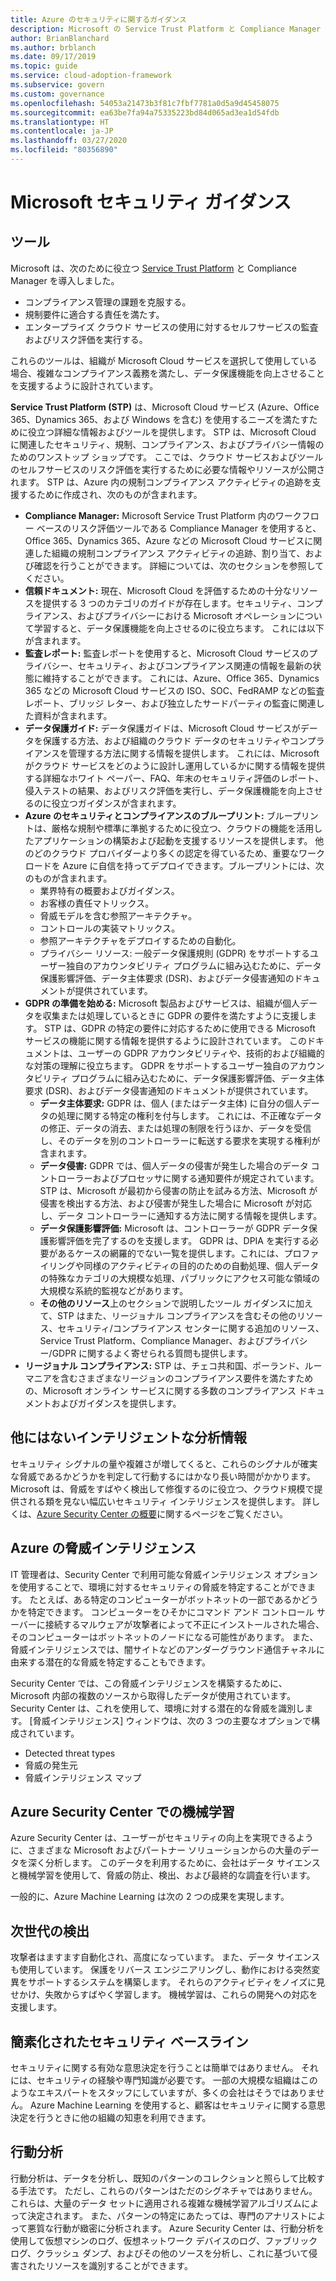 ```yaml
---
title: Azure のセキュリティに関するガイダンス
description: Microsoft の Service Trust Platform と Compliance Manager を使用して、複雑なコンプライアンス義務を果たし、データ保護を向上させることができます。
author: BrianBlanchard
ms.author: brblanch
ms.date: 09/17/2019
ms.topic: guide
ms.service: cloud-adoption-framework
ms.subservice: govern
ms.custom: governance
ms.openlocfilehash: 54053a21473b3f81c7fbf7781a0d5a9d45458075
ms.sourcegitcommit: ea63be7fa94a75335223bd84d065ad3ea1d54fdb
ms.translationtype: HT
ms.contentlocale: ja-JP
ms.lasthandoff: 03/27/2020
ms.locfileid: "80356890"
---
```

<!-- cSpell:ignore DPIAs DSRs -->

<!-- markdownlint-disable MD026 -->

# <a name="microsoft-security-guidance"></a>Microsoft セキュリティ ガイダンス

## <a name="tools"></a>ツール

Microsoft は、次のために役立つ [Service Trust Platform](https://servicetrust.microsoft.com) と Compliance Manager を導入しました。

- コンプライアンス管理の課題を克服する。
- 規制要件に適合する責任を満たす。
- エンタープライズ クラウド サービスの使用に対するセルフサービスの監査およびリスク評価を実行する。

これらのツールは、組織が Microsoft Cloud サービスを選択して使用している場合、複雑なコンプライアンス義務を満たし、データ保護機能を向上させることを支援するように設計されています。

**Service Trust Platform (STP)** は、Microsoft Cloud サービス (Azure、Office 365、Dynamics 365、および Windows を含む) を使用するニーズを満たすために役立つ詳細な情報およびツールを提供します。 STP は、Microsoft Cloud に関連したセキュリティ、規制、コンプライアンス、およびプライバシー情報のためのワンストップ ショップです。 ここでは、クラウド サービスおよびツールのセルフサービスのリスク評価を実行するために必要な情報やリソースが公開されます。 STP は、Azure 内の規制コンプライアンス アクティビティの追跡を支援するために作成され、次のものが含まれます。

- **Compliance Manager:** Microsoft Service Trust Platform 内のワークフロー ベースのリスク評価ツールである Compliance Manager を使用すると、Office 365、Dynamics 365、Azure などの Microsoft Cloud サービスに関連した組織の規制コンプライアンス アクティビティの追跡、割り当て、および確認を行うことができます。 詳細については、次のセクションを参照してください。
- **信頼ドキュメント:** 現在、Microsoft Cloud を評価するための十分なリソースを提供する 3 つのカテゴリのガイドが存在します。セキュリティ、コンプライアンス、およびプライバシーにおける Microsoft オペレーションについて学習すると、データ保護機能を向上させるのに役立ちます。 これには以下が含まれます。
- **監査レポート:** 監査レポートを使用すると、Microsoft Cloud サービスのプライバシー、セキュリティ、およびコンプライアンス関連の情報を最新の状態に維持することができます。 これには、Azure、Office 365、Dynamics 365 などの Microsoft Cloud サービスの ISO、SOC、FedRAMP などの監査レポート、ブリッジ レター、および独立したサードパーティの監査に関連した資料が含まれます。
- **データ保護ガイド:** データ保護ガイドは、Microsoft Cloud サービスがデータを保護する方法、および組織のクラウド データのセキュリティやコンプライアンスを管理する方法に関する情報を提供します。 これには、Microsoft がクラウド サービスをどのように設計し運用しているかに関する情報を提供する詳細なホワイト ペーパー、FAQ、年末のセキュリティ評価のレポート、侵入テストの結果、およびリスク評価を実行し、データ保護機能を向上させるのに役立つガイダンスが含まれます。
- **Azure のセキュリティとコンプライアンスのブループリント:** ブループリントは、厳格な規制や標準に準拠するために役立つ、クラウドの機能を活用したアプリケーションの構築および起動を支援するリソースを提供します。 他のどのクラウド プロバイダーより多くの認定を得ているため、重要なワークロードを Azure に自信を持ってデプロイできます。ブループリントには、次のものが含まれます。
  - 業界特有の概要およびガイダンス。
  - お客様の責任マトリックス。
  - 脅威モデルを含む参照アーキテクチャ。
  - コントロールの実装マトリックス。
  - 参照アーキテクチャをデプロイするための自動化。
  - プライバシー リソース: 一般データ保護規則 (GDPR) をサポートするユーザー独自のアカウンタビリティ プログラムに組み込むために、データ保護影響評価、データ主体要求 (DSR)、およびデータ侵害通知のドキュメントが提供されています。
- **GDPR の準備を始める:** Microsoft 製品およびサービスは、組織が個人データを収集または処理しているときに GDPR の要件を満たすように支援します。 STP は、GDPR の特定の要件に対応するために使用できる Microsoft サービスの機能に関する情報を提供するように設計されています。 このドキュメントは、ユーザーの GDPR アカウンタビリティや、技術的および組織的な対策の理解に役立ちます。 GDPR をサポートするユーザー独自のアカウンタビリティ プログラムに組み込むために、データ保護影響評価、データ主体要求 (DSR)、およびデータ侵害通知のドキュメントが提供されています。
  - **データ主体要求:** GDPR は、個人 (またはデータ主体) に自分の個人データの処理に関する特定の権利を付与します。 これには、不正確なデータの修正、データの消去、または処理の制限を行うほか、データを受信し、そのデータを別のコントローラーに転送する要求を実現する権利が含まれます。
  - **データ侵害:** GDPR では、個人データの侵害が発生した場合のデータ コントローラーおよびプロセッサに関する通知要件が規定されています。 STP は、Microsoft が最初から侵害の防止を試みる方法、Microsoft が侵害を検出する方法、および侵害が発生した場合に Microsoft が対応し、データ コントローラーに通知する方法に関する情報を提供します。
  - **データ保護影響評価:** Microsoft は、コントローラーが GDPR データ保護影響評価を完了するのを支援します。 GDPR は、DPIA を実行する必要があるケースの網羅的でない一覧を提供します。これには、プロファイリングや同様のアクティビティの目的のための自動処理、個人データの特殊なカテゴリの大規模な処理、パブリックにアクセス可能な領域の大規模な系統的監視などがあります。
  - **その他のリソース**上のセクションで説明したツール ガイダンスに加えて、STP はまた、リージョナル コンプライアンスを含むその他のリソース、セキュリティ/コンプライアンス センターに関する追加のリソース、Service Trust Platform、Compliance Manager、およびプライバシー/GDPR に関するよく寄せられる質問も提供します。
- **リージョナル コンプライアンス:** STP は、チェコ共和国、ポーランド、ルーマニアを含むさまざまなリージョンのコンプライアンス要件を満たすための、Microsoft オンライン サービスに関する多数のコンプライアンス ドキュメントおよびガイダンスを提供します。

## <a name="unique-intelligent-insights"></a>他にはないインテリジェントな分析情報

セキュリティ シグナルの量や複雑さが増してくると、これらのシグナルが確実な脅威であるかどうかを判定して行動するにはかなり長い時間がかかります。 Microsoft は、脅威をすばやく検出して修復するのに役立つ、クラウド規模で提供される類を見ない幅広いセキュリティ インテリジェンスを提供します。 詳しくは、[Azure Security Center の概要](https://docs.microsoft.com/azure/security-center/security-center-intro)に関するページをご覧ください。

## <a name="azure-threat-intelligence"></a>Azure の脅威インテリジェンス

IT 管理者は、Security Center で利用可能な脅威インテリジェンス オプションを使用することで、環境に対するセキュリティの脅威を特定することができます。 たとえば、ある特定のコンピューターがボットネットの一部であるかどうかを特定できます。 コンピューターをひそかにコマンド アンド コントロール サーバーに接続するマルウェアが攻撃者によって不正にインストールされた場合、そのコンピューターはボットネットのノードになる可能性があります。 また、脅威インテリジェンスでは、闇サイトなどのアンダーグラウンド通信チャネルに由来する潜在的な脅威を特定することもできます。

Security Center では、この脅威インテリジェンスを構築するために、Microsoft 内部の複数のソースから取得したデータが使用されています。 Security Center は、これを使用して、環境に対する潜在的な脅威を識別します。 [脅威インテリジェンス] ウィンドウは、次の 3 つの主要なオプションで構成されています。

- Detected threat types
- 脅威の発生元
- 脅威インテリジェンス マップ

## <a name="machine-learning-in-azure-security-center"></a>Azure Security Center での機械学習

Azure Security Center は、ユーザーがセキュリティの向上を実現できるように、さまざまな Microsoft およびパートナー ソリューションからの大量のデータを深く分析します。 このデータを利用するために、会社はデータ サイエンスと機械学習を使用して、脅威の防止、検出、および最終的な調査を行います。

一般的に、Azure Machine Learning は次の 2 つの成果を実現します。

## <a name="next-generation-detection"></a>次世代の検出

攻撃者はますます自動化され、高度になっています。 また、データ サイエンスも使用しています。 保護をリバース エンジニアリングし、動作における突然変異をサポートするシステムを構築します。 それらのアクティビティをノイズに見せかけ、失敗からすばやく学習します。 機械学習は、これらの開発への対応を支援します。

## <a name="simplified-security-baseline"></a>簡素化されたセキュリティ ベースライン

セキュリティに関する有効な意思決定を行うことは簡単ではありません。 それには、セキュリティの経験や専門知識が必要です。 一部の大規模な組織はこのようなエキスパートをスタッフにしていますが、多くの会社はそうではありません。 Azure Machine Learning を使用すると、顧客はセキュリティに関する意思決定を行うときに他の組織の知恵を利用できます。

## <a name="behavioral-analytics"></a>行動分析

行動分析は、データを分析し、既知のパターンのコレクションと照らして比較する手法です。 ただし、これらのパターンはただのシグネチャではありません。 これらは、大量のデータ セットに適用される複雑な機械学習アルゴリズムによって決定されます。 また、パターンの特定にあたっては、専門のアナリストによって悪質な行動が緻密に分析されます。 Azure Security Center は、行動分析を使用して仮想マシンのログ、仮想ネットワーク デバイスのログ、ファブリック ログ、クラッシュ ダンプ、およびその他のソースを分析し、これに基づいて侵害されたリソースを識別することができます。
